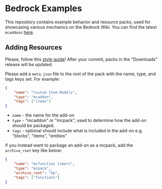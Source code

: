 # Bedrock Examples

This repository contains example behavior and resource packs, used for showcasing various mechanics on the Bedrock Wiki.
You can find the latest `mcaddons` [here](https://github.com/Bedrock-OSS/bedrock-examples/releases/tag/download).

## Adding Resources

Please, follow this [style guide](https://wiki.bedrock.dev/meta/style-guide.html)!
After your commit, packs in the "Downloads" release will be updated.

Please add a `meta.json` file to the root of the pack with the name, type, and tags keys set. For example:

```json
{
    "name": "Custom Item Models",
    "type": "mcaddon",
    "tags": ["items"]
}
```

- `name` - the name for the add-on
- `type` - "mcaddon" or "mcpack", used to determine how the add-on should be packaged.
- `tags` - optional should include what is included in the add-on e.g. "blocks", "items", "entities"

If you instead want to package an add-on as a mcpack, add the `archive_root` key like below:

```json
{
    "name": "mcfunction timers",
    "type": "mcpack",
    "archive_root": "bp",
    "tags": ["functions"]
}
```
